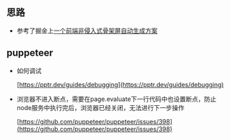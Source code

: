 ## 思路

* 参考了掘金上[一个前端非侵入式骨架屏自动生成方案](https://juejin.cn/post/7109083708463775752#heading-13)

## puppeteer 

* 如何调试
  
  [https://pptr.dev/guides/debugging](https://pptr.dev/guides/debugging)

* 浏览器不进入断点，需要在page.evaluate下一行代码中也设置断点，防止node服务中执行完后，浏览器已经关闭，无法进行下一步操作

  [https://github.com/puppeteer/puppeteer/issues/398](https://github.com/puppeteer/puppeteer/issues/398)
